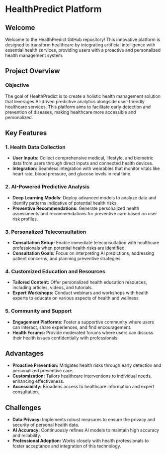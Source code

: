 
# HealthPredict Platform

## Welcome
Welcome to the HealthPredict GitHub repository! This innovative platform is designed to transform healthcare by integrating artificial intelligence with essential health services, providing users with a proactive and personalized health management system.

## Project Overview

### Objective
The goal of HealthPredict is to create a holistic health management solution that leverages AI-driven predictive analytics alongside user-friendly healthcare services. This platform aims to facilitate early detection and prevention of diseases, making healthcare more accessible and personalized.

## Key Features

### 1. Health Data Collection
- **User Inputs:** Collect comprehensive medical, lifestyle, and biometric data from users through direct inputs and connected health devices.
- **Integration:** Seamless integration with wearables that monitor vitals like heart rate, blood pressure, and glucose levels in real time.

### 2. AI-Powered Predictive Analysis
- **Deep Learning Models:** Deploy advanced models to analyze data and identify patterns indicative of potential health risks.
- **Preventive Recommendations:** Generate personalized health assessments and recommendations for preventive care based on user risk profiles.

### 3. Personalized Teleconsultation
- **Consultation Setup:** Enable immediate teleconsultation with healthcare professionals when potential health risks are identified.
- **Consultation Goals:** Focus on interpreting AI predictions, addressing patient concerns, and planning preventive strategies.

### 4. Customized Education and Resources
- **Tailored Content:** Offer personalized health education resources, including articles, videos, and tutorials.
- **Expert Workshops:** Conduct webinars and workshops with health experts to educate on various aspects of health and wellness.

### 5. Community and Support
- **Engagement Platforms:** Foster a supportive community where users can interact, share experiences, and find encouragement.
- **Health Forums:** Provide moderated forums where users can discuss their health issues confidentially with professionals.

## Advantages

- **Proactive Prevention:** Mitigates health risks through early detection and personalized preventive care.
- **Customization:** Tailors healthcare interventions to individual needs, enhancing effectiveness.
- **Accessibility:** Broadens access to healthcare information and expert consultation.

## Challenges

- **Data Privacy:** Implements robust measures to ensure the privacy and security of personal health data.
- **AI Accuracy:** Continuously refines AI models to maintain high accuracy and reliability.
- **Professional Adoption:** Works closely with health professionals to foster acceptance and integration of this technology.

